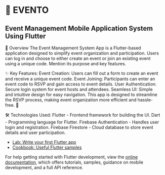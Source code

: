# 📱 EVENTO 
## Event Management Mobile Application System Using Flutter

📌 Overview
The Event Management System App is a Flutter-based application designed to simplify event organization and participation. Users can log in and choose to either create an event or join an existing event using a unique code.
Mention its purpose and key features.

✨ Key Features:
Event Creation: Users can fill out a form to create an event and receive a unique event code.
Event Joining: Participants can enter an event code to RSVP and gain access to event details.
User Authentication: Secure login system for event hosts and attendees.
Seamless UI: Simple and intuitive design for easy navigation.
This app is designed to streamline the RSVP process, making event organization more efficient and hassle-free. 🚀

🛠️ Technologies Used:
Flutter - Frontend framework for building the UI.
Dart - Programming language for Flutter.
Firebase Authentication - Handles user login and registration.
Firebase Firestore - Cloud database to store event details and user participation.

- [Lab: Write your first Flutter app](https://docs.flutter.dev/get-started/codelab)
- [Cookbook: Useful Flutter samples](https://docs.flutter.dev/cookbook)

For help getting started with Flutter development, view the
[online documentation](https://docs.flutter.dev/), which offers tutorials,
samples, guidance on mobile development, and a full API reference.
